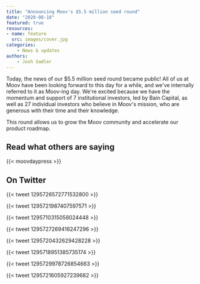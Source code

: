 ```yaml
---
title: "Announcing Moov's $5.5 million seed round"
date: "2020-08-18"
featured: true
resources:
- name: feature
  src: images/cover.jpg
categories: 
    - News & updates
authors: 
    - Josh Sadler
---
```


Today, the news of our $5.5 million seed round became public! All of us at Moov have been looking forward to this day for a while, and we've internally referred to it as Moov-ing day. We're excited because we have the momentum and support of 7 institutional investors, led by Bain Capital, as well as 27 individual investors who believe in Moov's mission, who are generous with their time and their knowledge.

This round allows us to grow the Moov community and accelerate our product roadmap.

## Read what others are saying

{{< moovdaypress >}}

## On Twitter

{{< tweet 1295726572771532800 >}}

{{< tweet 1295721987407597571 >}}

{{< tweet 1295710315058024448 >}}

{{< tweet 1295727269416247296 >}}

{{< tweet 1295720432629428228 >}}

{{< tweet 1295718951385735174 >}}

{{< tweet 1295729978726854663 >}}

{{< tweet 1295721605927239682 >}}